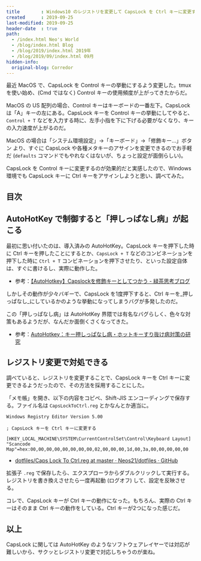 ```yaml
---
title        : Windows10 のレジストリを変更して CapsLock を Ctrl キーに変更する
created      : 2019-09-25
last-modified: 2019-09-25
header-date  : true
path:
  - /index.html Neo's World
  - /blog/index.html Blog
  - /blog/2019/index.html 2019年
  - /blog/2019/09/index.html 09月
hidden-info:
  original-blog: Corredor
---
```


最近 MacOS で、CapsLock を Control キーの挙動にするよう変更した。tmux を使い始め、(Cmd ではなく) Control キーの使用頻度が上がってきたからだ。

MacOS の US 配列の場合、Control キーはキーボードの一番左下。CapsLock は「A」キーの左にある。CapsLock キーを Control キーの挙動にしてやると、`Control + T` などを入力する時に、左手小指を下に下げる必要がなくなり、キーの入力速度が上がるのだ。

MacOS の場合は「システム環境設定」→「キーボード」→「修飾キー...」ボタン より、すぐに CapsLock や各種メタキーのアサインを変更できるのでお手軽だ (`defaults` コマンドでもやれなくはないが、ちょっと設定が面倒らしい)。

CapsLock を Control キーに変更するのが効果的だと実感したので、Windows 環境でも CapsLock キーに Ctrl キーをアサインしようと思い、調べてみた。

## 目次

## AutoHotKey で制御すると「押しっぱなし病」が起こる

最初に思い付いたのは、導入済みの AutoHotKey。CapsLock キーを押下した時に Ctrl キーを押したことにするとか、`CapsLock + T` などのコンビネーションを押下した時に `Ctrl + T` コンビネーションを押下させたり、といった設定自体は、すぐに書けるし、実際に動作した。

- 参考：[【AutoHotkey】Capslockを修飾キーとしてつかう - 緑茶思考ブログ](http://yusuke-ujitoko.hatenablog.com/entry/2016/06/18/000234)

しかしその動作が少々バギーで、CapsLock を1度押下すると、Ctrl キーを_押しっぱなし_にしているかのような挙動になってしまうバグが多発したのだ。

この「押しっぱなし病」は AutoHotKey 界隈では有名なバグらしく、色々な対策もあるようだが、なんだか面倒くさくなってきた。

- 参考：[AutoHotkey：キー押しっぱなし病・ホットキーすり抜け病対策の研究](https://did2memo.net/2013/10/03/autohotkey-ctrl-key-is-stuck/)

## レジストリ変更で対処できる

調べていると、レジストリを変更することで、CapsLock キーを Ctrl キーに変更できるようだったので、その方法を採用することにした。

「メモ帳」を開き、以下の内容をコピペ、Shift-JIS エンコーディングで保存する。ファイル名は `CapsLockToCtrl.reg` とかなんとか適当に。

```properties
Windows Registry Editor Version 5.00

; CapsLock キーを Ctrl キーに変更する

[HKEY_LOCAL_MACHINE\SYSTEM\CurrentControlSet\Control\Keyboard Layout]
"Scancode Map"=hex:00,00,00,00,00,00,00,00,02,00,00,00,1d,00,3a,00,00,00,00,00
```

- [dotfiles/Caps Lock To Ctrl.reg at master · Neos21/dotfiles · GitHub](https://github.com/Neos21/dotfiles/blob/master/Windows/Caps%20Lock%20To%20Ctrl.reg)

拡張子 `.reg` で保存したら、エクスプローラからダブルクリックして実行する。レジストリを書き換えさせたら一度再起動 (ログオフ) して、設定を反映させる。

コレで、CapsLock キーが Ctrl キーの動作になった。もちろん、実際の Ctrl キーはそのまま Ctrl キーの動作をしている。Ctrl キーが2つになった感じだ。

## 以上

CapsLock に関しては AutoHotKey のようなソフトウェアレイヤーでは対応が難しいから、サクッとレジストリ変更で対応しちゃうのが楽ね。
